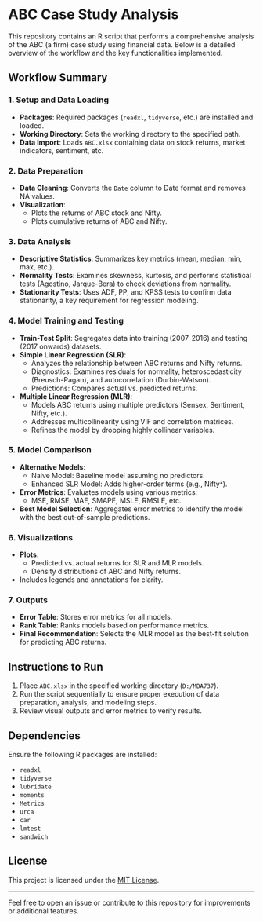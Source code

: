# ABC Case Study Analysis

This repository contains an R script that performs a comprehensive analysis of the ABC (a firm) case study using financial data. Below is a detailed overview of the workflow and the key functionalities implemented.

## Workflow Summary

### 1. Setup and Data Loading
- **Packages**: Required packages (`readxl`, `tidyverse`, etc.) are installed and loaded.
- **Working Directory**: Sets the working directory to the specified path.
- **Data Import**: Loads `ABC.xlsx` containing data on stock returns, market indicators, sentiment, etc.

### 2. Data Preparation
- **Data Cleaning**: Converts the `Date` column to Date format and removes NA values.
- **Visualization**:
  - Plots the returns of ABC stock and Nifty.
  - Plots cumulative returns of ABC and Nifty.

### 3. Data Analysis
- **Descriptive Statistics**: Summarizes key metrics (mean, median, min, max, etc.).
- **Normality Tests**: Examines skewness, kurtosis, and performs statistical tests (Agostino, Jarque-Bera) to check deviations from normality.
- **Stationarity Tests**: Uses ADF, PP, and KPSS tests to confirm data stationarity, a key requirement for regression modeling.

### 4. Model Training and Testing
- **Train-Test Split**: Segregates data into training (2007-2016) and testing (2017 onwards) datasets.
- **Simple Linear Regression (SLR)**:
  - Analyzes the relationship between ABC returns and Nifty returns.
  - Diagnostics: Examines residuals for normality, heteroscedasticity (Breusch-Pagan), and autocorrelation (Durbin-Watson).
  - Predictions: Compares actual vs. predicted returns.
- **Multiple Linear Regression (MLR)**:
  - Models ABC returns using multiple predictors (Sensex, Sentiment, Nifty, etc.).
  - Addresses multicollinearity using VIF and correlation matrices.
  - Refines the model by dropping highly collinear variables.

### 5. Model Comparison
- **Alternative Models**:
  - Naive Model: Baseline model assuming no predictors.
  - Enhanced SLR Model: Adds higher-order terms (e.g., Nifty²).
- **Error Metrics**: Evaluates models using various metrics:
  - MSE, RMSE, MAE, SMAPE, MSLE, RMSLE, etc.
- **Best Model Selection**: Aggregates error metrics to identify the model with the best out-of-sample predictions.

### 6. Visualizations
- **Plots**:
  - Predicted vs. actual returns for SLR and MLR models.
  - Density distributions of ABC and Nifty returns.
- Includes legends and annotations for clarity.

### 7. Outputs
- **Error Table**: Stores error metrics for all models.
- **Rank Table**: Ranks models based on performance metrics.
- **Final Recommendation**: Selects the MLR model as the best-fit solution for predicting ABC returns.

## Instructions to Run
1. Place `ABC.xlsx` in the specified working directory (`D:/MBA737`).
2. Run the script sequentially to ensure proper execution of data preparation, analysis, and modeling steps.
3. Review visual outputs and error metrics to verify results.

## Dependencies
Ensure the following R packages are installed:

- `readxl`
- `tidyverse`
- `lubridate`
- `moments`
- `Metrics`
- `urca`
- `car`
- `lmtest`
- `sandwich`

## License
This project is licensed under the [MIT License](LICENSE).

---

Feel free to open an issue or contribute to this repository for improvements or additional features.

